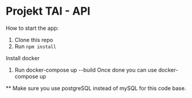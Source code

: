 # Projekt TAI - API
How to start the app:

1. Clone this repo
2. Run `npm install`

Install docker
1. Run docker-compose up --build
Once done you can use docker-compose up

** Make sure you use postgreSQL instead of mySQL for this code base.
